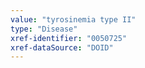 ```yaml
---
value: "tyrosinemia type II"
type: "Disease"
xref-identifier: "0050725"
xref-dataSource: "DOID"
---
```


